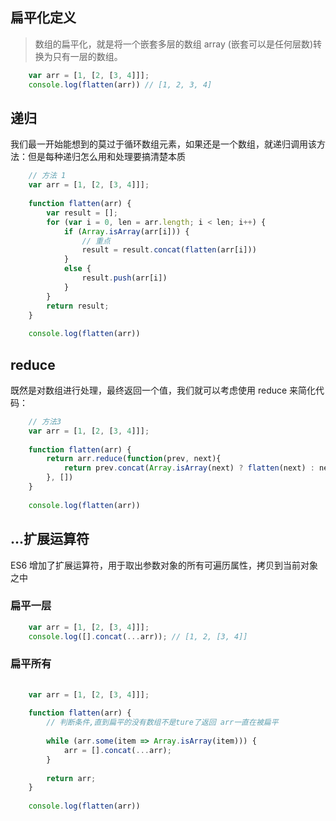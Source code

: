 ## 扁平化定义
> 数组的扁平化，就是将一个嵌套多层的数组 array (嵌套可以是任何层数)转换为只有一层的数组。

```js
    var arr = [1, [2, [3, 4]]];
    console.log(flatten(arr)) // [1, 2, 3, 4]
```
## 递归

我们最一开始能想到的莫过于循环数组元素，如果还是一个数组，就递归调用该方法：但是每种递归怎么用和处理要搞清楚本质

```js
    // 方法 1
    var arr = [1, [2, [3, 4]]];
    
    function flatten(arr) {
        var result = [];
        for (var i = 0, len = arr.length; i < len; i++) {
            if (Array.isArray(arr[i])) {
                // 重点
                result = result.concat(flatten(arr[i]))
            }
            else {
                result.push(arr[i])
            }
        }
        return result;
    }
    
    console.log(flatten(arr))
```
## reduce

既然是对数组进行处理，最终返回一个值，我们就可以考虑使用 reduce 来简化代码：
```js
    // 方法3
    var arr = [1, [2, [3, 4]]];
    
    function flatten(arr) {
        return arr.reduce(function(prev, next){
            return prev.concat(Array.isArray(next) ? flatten(next) : next)
        }, [])
    }
    
    console.log(flatten(arr))
```
## ...扩展运算符

ES6 增加了扩展运算符，用于取出参数对象的所有可遍历属性，拷贝到当前对象之中

### 扁平一层

```js
    var arr = [1, [2, [3, 4]]];
    console.log([].concat(...arr)); // [1, 2, [3, 4]]
```

### 扁平所有

```js
  
    var arr = [1, [2, [3, 4]]];
    
    function flatten(arr) {
        // 判断条件,直到扁平的没有数组不是ture了返回 arr一直在被扁平
        
        while (arr.some(item => Array.isArray(item))) {
            arr = [].concat(...arr);
        }
    
        return arr;
    }
   
    console.log(flatten(arr))
```
